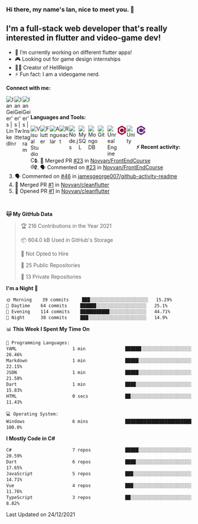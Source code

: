 ### Hi there, my name's Ian, nice to meet you. 👋

## I'm a full-stack web developer that's really interested in flutter and video-game dev!

- 🔭 I’m currently working on different flutter apps!
- 🎮 Looking out for game design internships
- 👨‍💻 Creator of HellReign
- ⚡ Fun fact: I am a videogame nerd.

**Connect with me:**

<!-- [<img align="left" alt="" width="22px" src="https://raw.githubusercontent.com/iconic/open-iconic/master/svg/globe.svg" />][website] -->
[<img align="left" alt="Ian Geier's  | LinkedIn" width="22px" src="https://www.vectorlogo.zone/logos/linkedin/linkedin-icon.svg" />][linkedin]
[<img align="left" alt="Ian Geier's | Twitter" width="22px" src="https://www.vectorlogo.zone/logos/twitter/twitter-icon.svg" />][twitter]
[<img align="left" alt="Ian Geier's | Instagram" width="22px" src="https://www.vectorlogo.zone/logos/instagram/instagram-icon.svg" />][instagram]

<br />
<br />

**Languages and Tools:**

[<img align="left" alt="Visual Studio Code" width="26px" src="https://www.vectorlogo.zone/logos/visualstudio_code/visualstudio_code-icon.svg" />][vscode]
[<img align="left" alt="Flutter" width="26px" src="https://www.vectorlogo.zone/logos/flutterio/flutterio-icon.svg" />][flutter]
[<img align="left" alt="Angular" width="26px" src="https://www.vectorlogo.zone/logos/angular/angular-icon.svg" />][angular]
[<img align="left" alt="React" width="26px" src="https://www.vectorlogo.zone/logos/reactjs/reactjs-icon.svg" />][react]
[<img align="left" alt="Node.js" width="26px" src="https://www.vectorlogo.zone/logos/nodejs/nodejs-icon.svg" />][node]
[<img align="left" alt="MySQL" width="26px" src="https://www.vectorlogo.zone/logos/mysql/mysql-icon.svg" />][mysql]
[<img align="left" alt="MongoDB" width="26px" src="https://www.vectorlogo.zone/logos/mongodb/mongodb-icon.svg" />][mongodb]
[<img align="left" alt="Git" width="26px" src="https://www.vectorlogo.zone/logos/git-scm/git-scm-icon.svg" />][git]
[<img align="left" alt="Unreal Engine" width="26px" src="https://cdn.jsdelivr.net/npm/simple-icons@v3/icons/unrealengine.svg" />][unrealengine]
[<img align="left" alt="Unity" width="26px" src="https://github.com/devicons/devicon/blob/master/icons/cplusplus/cplusplus-plain.svg" />][cplusplus]
[<img align="left" alt="Unity" width="26px" src="https://www.vectorlogo.zone/logos/unity3d/unity3d-icon.svg" />][unity]
[<img align="left" alt="Unity" width="26px" src="https://github.com/devicons/devicon/blob/master/icons/csharp/csharp-plain.svg" />][csharp]

<br />
<br />


**:zap: Recent activity:**

<!--START_SECTION:activity-->
1. 🎉 Merged PR [#23](https://github.com/Novvan/FrontEndCourse/pull/23) in [Novvan/FrontEndCourse](https://github.com/Novvan/FrontEndCourse)
2. 🗣 Commented on [#23](https://github.com/Novvan/FrontEndCourse/issues/23) in [Novvan/FrontEndCourse](https://github.com/Novvan/FrontEndCourse)
3. 🗣 Commented on [#46](https://github.com/jamesgeorge007/github-activity-readme/issues/46) in [jamesgeorge007/github-activity-readme](https://github.com/jamesgeorge007/github-activity-readme)
4. 🎉 Merged PR [#1](https://github.com/Novvan/cleanflutter/pull/1) in [Novvan/cleanflutter](https://github.com/Novvan/cleanflutter)
5. 💪 Opened PR [#1](https://github.com/Novvan/cleanflutter/pull/1) in [Novvan/cleanflutter](https://github.com/Novvan/cleanflutter)
<!--END_SECTION:activity-->
<br />

<!--START_SECTION:waka-->
**🐱 My GitHub Data** 

> 🏆 216 Contributions in the Year 2021
 > 
> 📦 604.0 kB Used in GitHub's Storage 
 > 
> 🚫 Not Opted to Hire
 > 
> 📜 25 Public Repositories 
 > 
> 🔑 13 Private Repositories  
 > 
**I'm a Night 🦉** 

```text
🌞 Morning    39 commits     ███░░░░░░░░░░░░░░░░░░░░░░   15.29% 
🌆 Daytime    64 commits     ██████░░░░░░░░░░░░░░░░░░░   25.1% 
🌃 Evening    114 commits    ███████████░░░░░░░░░░░░░░   44.71% 
🌙 Night      38 commits     ███░░░░░░░░░░░░░░░░░░░░░░   14.9%

```


📊 **This Week I Spent My Time On** 

```text
💬 Programming Languages: 
YAML                     1 min               ██████░░░░░░░░░░░░░░░░░░░   26.46% 
Markdown                 1 min               █████░░░░░░░░░░░░░░░░░░░░   22.15% 
JSON                     1 min               █████░░░░░░░░░░░░░░░░░░░░   21.58% 
Dart                     1 min               ████░░░░░░░░░░░░░░░░░░░░░   15.83% 
HTML                     0 secs              ██░░░░░░░░░░░░░░░░░░░░░░░   11.43%

💻 Operating System: 
Windows                  6 mins              █████████████████████████   100.0%

```

**I Mostly Code in C#** 

```text
C#                       7 repos             █████░░░░░░░░░░░░░░░░░░░░   20.59% 
Dart                     6 repos             ████░░░░░░░░░░░░░░░░░░░░░   17.65% 
JavaScript               5 repos             ███░░░░░░░░░░░░░░░░░░░░░░   14.71% 
Vue                      4 repos             ███░░░░░░░░░░░░░░░░░░░░░░   11.76% 
TypeScript               3 repos             ██░░░░░░░░░░░░░░░░░░░░░░░   8.82%

```



 Last Updated on 24/12/2021
<!--END_SECTION:waka-->

<!--[![My stats](https://github-readme-stats.vercel.app/api?username=novvan&show_icons=true&hide_border=true&count_private=true)](https://github.com/novvan) [![Top Langs](https://github-readme-stats.vercel.app/api/top-langs/?username=novvan&layout=compact&hide_border=true)](https://github.com/novvan)-->

<!-- [website]:  -->
[twitter]: https://twitter.com/iangeier
[instagram]: https://instagram.com/iangeier
[linkedin]: https://linkedin.com/in/iangeier
[vscode]: https://code.visualstudio.com/
[angular]: https://angular.io/
[react]: https://reactjs.org/
[node]: https://nodejs.org/
[mysql]: https://www.mysql.com/
[mongodb]: https://www.mongodb.com/
[git]: https://git-scm.com/
[flutter]: https://flutter.dev/
[unity]: https://unity.com/
[unrealengine]: https://www.unrealengine.com/en-US/
[csharp]: https://docs.microsoft.com/en-us/dotnet/csharp/programming-guide/
[cplusplus]: https://docs.microsoft.com/en-us/cpp/?view=vs-2019
